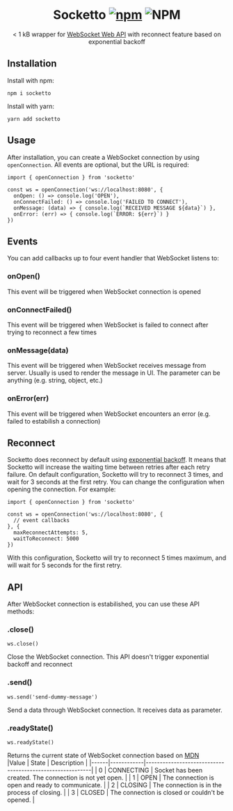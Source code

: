 <h1 align="center">
   Socketto <a href="https://www.npmjs.org/package/socketto"> 
   <img src="https://img.shields.io/npm/v/socketto.svg?style=flat" alt="npm"></a>
   <img alt="NPM" src="https://img.shields.io/npm/l/socketto">
</h1>  
<p align="center">< 1 kB wrapper for <a href="https://developer.mozilla.org/en-US/docs/Web/API/WebSocket">WebSocket Web API</a> with reconnect feature based on exponential backoff</p>  
  
## Installation
Install with npm:
```
npm i socketto
```

Install with yarn:
```
yarn add socketto
```

## Usage
After installation, you can create a WebSocket connection by using `openConnection`. All events are optional, but the URL is required:  
```
import { openConnection } from 'socketto'

const ws = openConnection('ws://localhost:8080', {
  onOpen: () => console.log('OPEN'),
  onConnectFailed: () => console.log('FAILED TO CONNECT'),
  onMessage: (data) => { console.log(`RECEIVED MESSAGE ${data}`) },
  onError: (err) => { console.log(`ERROR: ${err}`) }
})
```

## Events  
You can add callbacks up to four event handler that WebSocket listens to:

### onOpen()  
This event will be triggered when WebSocket connection is opened

### onConnectFailed()  
This event will be triggered when WebSocket is failed to connect after trying to reconnect a few times  

### onMessage(data)
This event will be triggered when WebSocket receives message from server. Usually is used to render the message in UI. The parameter can be anything (e.g. string, object, etc.)  

### onError(err)
This event will be triggered when WebSocket encounters an error (e.g. failed to estabilish a connection)

## Reconnect  
Socketto does reconnect by default using [exponential backoff](https://en.wikipedia.org/wiki/Exponential_backoff). It means that Socketto will increase the waiting time between retries after each retry failure. On default configuration, Socketto will try to reconnect 3 times, and wait for 3 seconds at the first retry. You can change the configuration when opening the connection. For example:
```
import { openConnection } from 'socketto'

const ws = openConnection('ws://localhost:8080', {
  // event callbacks
}, {
  maxReconnectAttempts: 5,
  waitToReconnect: 5000
})
```
With this configuration, Socketto will try to reconnect 5 times maximum, and will wait for 5 seconds for the first retry.

## API
After WebSocket connection is estabilished, you can use these API methods:  

### .close()  
```
ws.close()
```
Close the WebSocket connection. This API doesn't trigger exponential backoff and reconnect

### .send()
```
ws.send('send-dummy-message')
```
Send a data through WebSocket connection. It receives data as parameter.  

### .readyState()
```
ws.readyState()
```
Returns the current state of WebSocket connection based on [MDN](https://developer.mozilla.org/en-US/docs/Web/API/WebSocket/readyState)  
|Value | State      | Description                                              |
|------|------------|----------------------------------------------------------|
| 0    | CONNECTING | Socket has been created. The connection is not yet open. |
| 1    | OPEN	    | The connection is open and ready to communicate.         |
| 2    | CLOSING    | The connection is in the process of closing.             |
| 3    | CLOSED	    | The connection is closed or couldn't be opened.          |  
